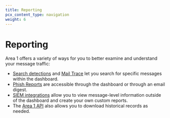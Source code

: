 ```yaml
---
title: Reporting
pcx_content_type: navigation
weight: 6
---
```


# Reporting

Area 1 offers a variety of ways for you to better examine and understand your message traffic:

- [Search detections](/email-security/reporting/detection-search/) and [Mail Trace](/email-security/reporting/mailtrace/) let you search for specific messages within the dashboard.
- [Phish Reports](/email-security/reporting/phish-reports/) are accessible through the dashboard or through an email digest.
- [SIEM integrations](/email-security/reporting/siem-integration/) allow you to view message-level information outside of the dashboard and create your own custom reports.
- The [Area 1 API](/email-security/api/) also allows you to download historical records as needed.